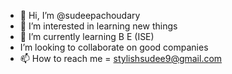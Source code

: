 - 👋 Hi, I’m @sudeepachoudary
- 👀 I’m interested in learning new things
- 🌱 I’m currently learning B E (ISE)
-  I’m looking to collaborate on good companies
- 📫 How to reach me = stylishsudee9@gmail.com

